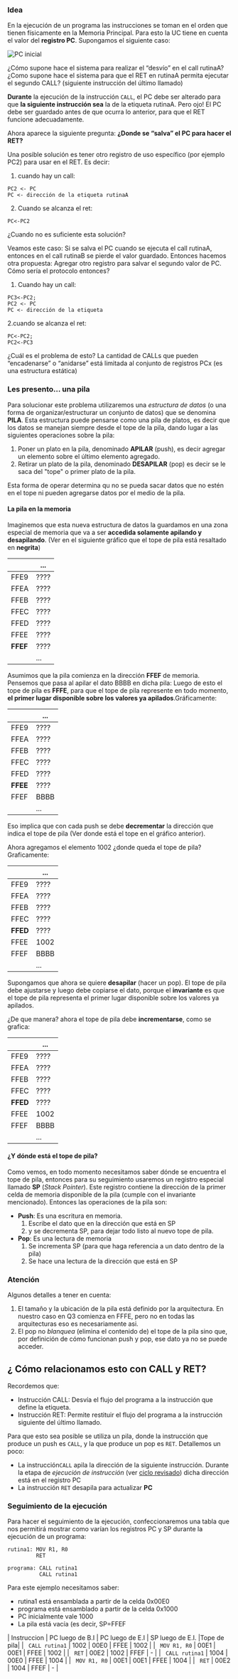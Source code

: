 ### Idea

En la ejecución de un programa las instrucciones se toman en el orden que tienen físicamente en la Memoria Principal. Para esto la UC tiene en cuenta el valor del **registro PC**. Supongamos el siguiente caso:

![PC inicial](https://raw.githubusercontent.com/Orga-UNQ/mumuki-guia-q3-rutinas/master/images/motivacionPC.png "PC inicial")


¿Cómo supone hace el sistema para realizar el “desvío” en el call rutinaA? ¿Como supone hace el sistema para que el RET en rutinaA permita ejecutar el segundo CALL? (siguiente instrucción del último llamado)

**Durante** la ejecución de la instrucción ```CALL```, el PC debe ser alterado para que **la siguiente instrucción sea** la de la etiqueta rutinaA. Pero ojo! El PC debe ser guardado antes de que ocurra lo anterior, para que el RET funcione adecuadamente.

Ahora aparece la siguiente pregunta: **¿Donde se “salva” el PC para hacer el RET?**

Una posible solución es tener otro registro de uso específico (por ejemplo PC2) para usar en el RET. Es decir:
1. cuando hay un call:

```
PC2 <- PC
PC <- dirección de la etiqueta rutinaA
```
2. Cuando se alcanza el ret:

```
PC<-PC2
```

¿Cuando no es suficiente esta solución?

Veamos este caso: Si se salva el PC cuando se ejecuta el call rutinaA, entonces en el call rutinaB se pierde el valor guardado. Entonces hacemos otra propuesta: Agregar otro registro para salvar el segundo valor de PC. Cómo sería el protocolo entonces?
1. Cuando hay un call:

```
PC3<-PC2; 
PC2 <- PC
PC <- dirección de la etiqueta
```
2.cuando se alcanza el ret:
```
PC<-PC2; 
PC2<-PC3
```
¿Cuál es el problema de esto? La cantidad de CALLs que pueden “encadenarse” o “anidarse” está limitada al conjunto de registros PCx (es una estructura estática)

### Les presento… una pila

Para solucionar este problema utilizaremos una *estructura de datos* (o una forma de organizar/estructurar un conjunto de datos) que se denomina **PILA**. Esta estructura puede pensarse como una pila de platos, es decir que los datos se manejan siempre desde el tope de la pila, dando lugar a las siguientes operaciones sobre la pila:

1. Poner un plato en la pila, denominado **APILAR** (push), es decir agregar un elemento sobre el último elemento agregado.
2. Retirar un plato de la pila, denominado **DESAPILAR** (pop) es decir  se le  saca del "tope" o primer plato de la pila.

Esta forma de operar determina qu no se pueda sacar datos que no estén en el tope ni pueden agregarse datos por el medio de la pila.


#### La pila en la memoria

Imaginemos que esta nueva estructura de datos la guardamos en una zona especial de memoria que va a ser **accedida solamente apilando y desapilando**.
(Ver en el siguiente gráfico que el tope de pila está resaltado en **negrita**)

|    | ...  |
|--- |---|
|FFE9|????|
|FFEA|????|
|FFEB|????|
|FFEC|????|
|FFED|????|
|FFEE|????|
|**FFEF**|????|
|    |  ... |



Asumimos que la pila comienza en la dirección **FFEF** de memoria. Pensemos que pasa al apilar el dato BBBB en dicha pila: Luego de esto el tope de pila es **FFFE**, para que el tope de pila represente en todo momento, **el primer lugar disponible sobre los valores ya apilados**.Gráficamente:


|    | ...  |
|--- |---|
|FFE9|????|
|FFEA|????|
|FFEB|????|
|FFEC|????|
|FFED|????|
|**FFEE**|????|
|FFEF|BBBB|
|    |  ... |

Eso implica que con cada push se debe **decrementar** la dirección que indica el tope de pila (Ver donde está el tope en el gráfico anterior).

Ahora agregamos el elemento 1002 ¿donde queda el tope de pila? Graficamente:


|    | ...  |
|--- |---|
|FFE9|????|
|FFEA|????|
|FFEB|????|
|FFEC|????|
|**FFED**|????|
|FFEE|1002|
|FFEF|BBBB|
|    |  ... |

Supongamos que ahora se quiere **desapilar** (hacer un pop). El tope de pila debe ajustarse y luego debe copiarse el dato, porque el **invariante** es que el tope de pila representa el primer lugar disponible sobre los valores ya apilados.

¿De que manera? ahora el tope de pila debe **incrementarse**, como se grafica:


|    | ...  |
|--- |---|
|FFE9|????|
|FFEA|????|
|FFEB|????|
|FFEC|????|
|**FFED**|????|
|FFEE|1002|
|FFEF|BBBB|
|    |  ... |


#### ¿Y dónde está el tope de pila?

Como vemos, en todo momento necesitamos saber dónde se encuentra el tope de pila, entonces para su seguimiento usaremos un registro especial llamado **SP** (*Stack Pointer*). Este registro contiene la dirección de la primer celda de memoria disponible de la pila (cumple con el invariante mencionado).
Entonces las operaciones de la pila son:

* **Push**: Es una escritura en memoria.
  1. Escribe el dato que en la dirección que está en SP 
  2. y se decrementa SP, para dejar todo listo al nuevo tope de pila.
* **Pop**: Es una lectura de memoria
  1. Se incrementa SP (para que haga referencia a un dato dentro de la pila)
  2. Se hace una lectura de la dirección que está en SP


### Atención

Algunos detalles a tener en cuenta:

1. El tamaño y la ubicación de la pila está definido por la arquitectura. En nuestro caso en Q3 comienza en FFFE, pero no en todas las arquitecturas eso es necesariamente asi.
2. El pop no *blanquea* (elimina el contenido de) el tope de la pila sino que, por definición de cómo funcionan push y pop, ese dato ya no se puede acceder.


## ¿ Cómo relacionamos esto con  CALL y RET?

Recordemos que:

* Instrucción CALL: Desvía el flujo del programa a la instrucción que define la etiqueta.
* Instrucción RET: Permite restituir el flujo del programa a la instrucción siguiente del último llamado.

Para que esto sea posible se utiliza un pila, donde la instrucción que produce un push es ```CALL```, y la que produce un pop es ```RET```. Detallemos un poco:

* La instrucción```CALL``` apila la dirección de la siguiente instrucción. Durante la etapa de *ejecución de instrucción*  (ver [ciclo revisado](http://orga-unq.mumuki.io/exercises/2920-ejecucion-de-programas-memoria-buses-y-q2-paso-a-paso)) dicha dirección está en el registro PC 
* La instrucción ```RET``` desapila para actualizar **PC**

### Seguimiento de la ejecución

Para hacer el seguimiento de la ejecución, confeccionaremos una tabla que nos permitirá mostrar como varían los registros PC y SP durante la ejecución de un programa:

```
rutina1: MOV R1, R0
         RET

programa: CALL rutina1
          CALL rutina1
```

Para este ejemplo necesitamos saber:

* rutina1 está ensamblada a partir de la celda 0x00E0
* programa está ensamblado a partir de la celda 0x1000
* PC inicialmente vale 1000
* La pila está vacía (es decir, SP=FFEF


| Instruccion          | PC luego de B.I | PC luego de E.I | SP luego de E.I. |Tope de pila|
| ``` CALL rutina1```  | 1002            | 00E0            | FFEE             | 1002       |
| ``` MOV R1, R0```    | 00E1            | 00E1            | FFEE             | 1002       |
| ``` RET```           | 00E2            | 1002            | FFEF             | -          |
| ``` CALL rutina1```  | 1004            | 00E0            | FFEE             | 1004       |
| ``` MOV R1, R0```    | 00E1            | 00E1            | FFEE             | 1004       |
| ``` RET```           | 00E2            | 1004            | FFEF             | -          |
